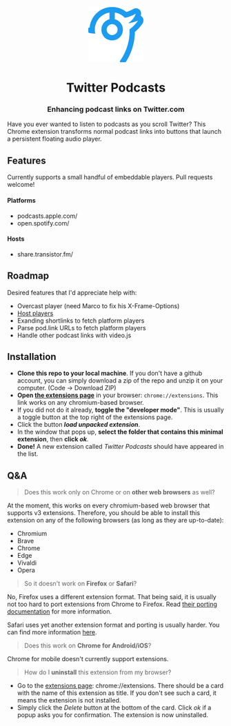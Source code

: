 <div align="center">
    <img src="logo/icon-blue.png"/>
    <h1>Twitter Podcasts</h1>
    <h3>Enhancing podcast links on Twitter.com</h3>
</div>

Have you ever wanted to listen to podcasts as you scroll Twitter? This Chrome extension transforms normal podcast links into buttons that launch a persistent floating audio player.

## Features
Currently supports a small handful of embeddable players. Pull requests welcome!

#### Platforms
- podcasts.apple.com/
- open.spotify.com/

#### Hosts
- share.transistor.fm/

## Roadmap
Desired features that I'd appreciate help with:
- Overcast player (need Marco to fix his X-Frame-Options)
- [Host players](https://www.podcastinsights.com/podcast-embed-players/)
- Exanding shortlinks to fetch platform players 
- Parse pod.link URLs to fetch platform players
- Handle other podcast links with video.js

## Installation
- **Clone this repo to your local machine**. If you don't have a github account, you can simply download a zip of the repo and unzip it on your computer. (Code → Download ZIP)
- **Open [the extensions page](chrome://extensions)** in your browser: `chrome://extensions`. This link works on any chromium-based browser.
- If you did not do it already, **toggle the "developer mode"**. This is usually a toggle button at the top right of the extensions page.
- Click the button **_load unpacked extension_**.
- In the window that pops up, **select the folder that contains this minimal extension**, then **click _ok_**.
- **Done!** A new extension called _Twitter Podcasts_ should have appeared in the list.

## Q&A
> Does this work only on Chrome or on **other web browsers** as well?

At the moment, this works on every chromium-based web browser that supports v3 extensions.
Therefore, you should be able to install this extension on any of the following browsers (as long as they are up-to-date):
- Chromium
- Brave
- Chrome
- Edge
- Vivaldi
- Opera

> So it doesn't work on **Firefox** or **Safari**?

No, Firefox uses a different extension format. That being said, it is usually not too hard to port extensions from Chrome to Firefox.
Read [their porting documentation](https://extensionworkshop.com/documentation/develop/porting-a-google-chrome-extension/) for more information.

Safari uses yet another extension format and porting is usually harder.
You can find more information [here](https://bartsolutions.github.io/2020/11/20/safari-extension/).

> Does this work on **Chrome for Android/iOS**?

Chrome for mobile doesn't currently support extensions.

> How do I **uninstall** this extension from my browser?

- Go to the [extensions page](chrome://extensions): chrome://extensions.
  There should be a card with the name of this extension as title.
  If you don't see such a card, it means the extension is not installed.
- Simply click the _Delete_ button at the bottom of the card. Click _ok_ if a popup asks you for confirmation. The extension is now uninstalled.
